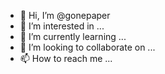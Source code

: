 - 👋 Hi, I’m @gonepaper
- 👀 I’m interested in ...
- 🌱 I’m currently learning ...
- 💞️ I’m looking to collaborate on ...
- 📫 How to reach me ...

<!---
gonepaper/gonepaper is a ✨ special ✨ repository because its `README.md` (this file) appears on your GitHub profile.
You can click the Preview link to take a look at your changes.
--->
